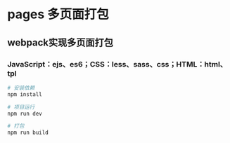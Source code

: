# pages 多页面打包
## webpack实现多页面打包
### JavaScript：ejs、es6；CSS：less、sass、css；HTML：html、tpl

``` bash
# 安装依赖
npm install

# 项目运行
npm run dev

# 打包
npm run build
```
